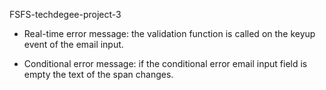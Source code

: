 FSFS-techdegee-project-3

- Real-time error message:
  the validation function is called on the keyup event of the email input.

- Conditional error message:
  if the conditional error email input field is empty the text of the span changes.

